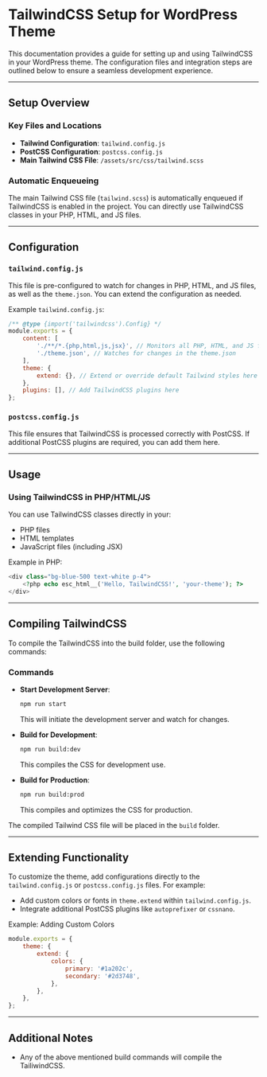 # TailwindCSS Setup for WordPress Theme

This documentation provides a guide for setting up and using TailwindCSS in your WordPress theme. The configuration files and integration steps are outlined below to ensure a seamless development experience.

---

## **Setup Overview**

### **Key Files and Locations**
- **Tailwind Configuration**: `tailwind.config.js`  
- **PostCSS Configuration**: `postcss.config.js`  
- **Main Tailwind CSS File**: `/assets/src/css/tailwind.scss`

### **Automatic Enqueueing**
The main Tailwind CSS file (`tailwind.scss`) is automatically enqueued if TailwindCSS is enabled in the project. You can directly use TailwindCSS classes in your PHP, HTML, and JS files.

---

## **Configuration**

### **`tailwind.config.js`**
This file is pre-configured to watch for changes in PHP, HTML, and JS files, as well as the `theme.json`. You can extend the configuration as needed.

Example `tailwind.config.js`:
```javascript
/** @type {import('tailwindcss').Config} */
module.exports = {
    content: [
        './**/*.{php,html,js,jsx}', // Monitors all PHP, HTML, and JS files
        './theme.json', // Watches for changes in the theme.json
    ],
    theme: {
        extend: {}, // Extend or override default Tailwind styles here
    },
    plugins: [], // Add TailwindCSS plugins here
};
```

### **`postcss.config.js`**
This file ensures that TailwindCSS is processed correctly with PostCSS. If additional PostCSS plugins are required, you can add them here.

---

## **Usage**

### **Using TailwindCSS in PHP/HTML/JS**
You can use TailwindCSS classes directly in your:
- PHP files
- HTML templates
- JavaScript files (including JSX)

Example in PHP:
```php
<div class="bg-blue-500 text-white p-4">
    <?php echo esc_html__('Hello, TailwindCSS!', 'your-theme'); ?>
</div>
```

---

## **Compiling TailwindCSS**

To compile the TailwindCSS into the build folder, use the following commands:

### **Commands**
- **Start Development Server**:
  ```bash
  npm run start
  ```
  This will initiate the development server and watch for changes.

- **Build for Development**:
  ```bash
  npm run build:dev
  ```
  This compiles the CSS for development use.

- **Build for Production**:
  ```bash
  npm run build:prod
  ```
  This compiles and optimizes the CSS for production.

The compiled Tailwind CSS file will be placed in the `build` folder.

---

## **Extending Functionality**

To customize the theme, add configurations directly to the `tailwind.config.js` or `postcss.config.js` files. For example:
- Add custom colors or fonts in `theme.extend` within `tailwind.config.js`.
- Integrate additional PostCSS plugins like `autoprefixer` or `cssnano`.

Example: Adding Custom Colors
```javascript
module.exports = {
    theme: {
        extend: {
            colors: {
                primary: '#1a202c',
                secondary: '#2d3748',
            },
        },
    },
};
```

---

## **Additional Notes**

- Any of the above mentioned build commands will compile the TailiwindCSS.
